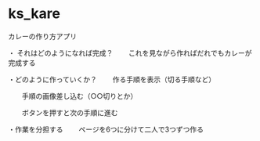 # ks_kare
カレーの作り方アプリ

・ それはどのようになれば完成？
 　　これを見ながら作ればだれでもカレーが完成する
   
 ・どのように作っていくか？
 　　作る手順を表示（切る手順など）
   
 　　手順の画像差し込む（○○切りとか）
   
 　　ボタンを押すと次の手順に進む
   
   
   
 ・作業を分担する
 　　ページを6つに分けて二人で3つずつ作る

